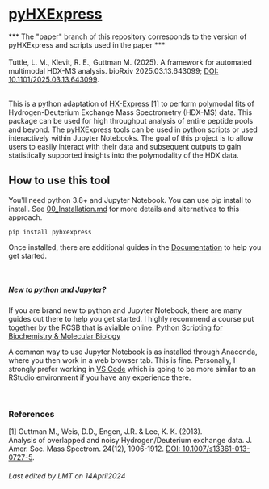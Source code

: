 # [pyHXExpress](https://github.com/tuttlelm/pyHXExpress)

*** The "paper" branch of this repository corresponds to the version of pyHXExpress and scripts used in the paper ***
<br><br>
Tuttle, L. M., Klevit, R. E., Guttman M. (2025).
A framework for automated multimodal HDX-MS analysis. 
bioRxiv 2025.03.13.643099; [DOI: 10.1101/2025.03.13.643099](https://www.biorxiv.org/content/10.1101/2025.03.13.643099v1).
<br><br>


This is a python adaptation of [HX-Express](https://www.hxms.com/HXExpress/) [[1]](#1) to perform polymodal fits of Hydrogen-Deuterium Exchange Mass Spectrometry (HDX-MS) data. This package can be used for high throughput analysis of entire peptide pools and beyond. The pyHXExpress tools can be used in python scripts or used interactively within Jupyter Notebooks. The goal of this project is to allow users to easily interact with their data and subsequent outputs to gain statistically supported insights into the polymodality of the HDX data. 

## How to use this tool

You'll need python 3.8+ and Jupyter Notebook. You can use pip install to install. See [00_Installation.md](Documentation/00_Installation.md) for more details and alternatives to this approach.


    pip install pyhxexpress


Once installed, there are additional guides in the [Documentation](Documentation/01_Overview.md) to help you get started.

<br>

##### New to python and Jupyter?
If you are brand new to python and Jupyter Notebook, there are many guides out there to help you get started. I highly recommend a course put together by the RCSB that is avialble online: [Python Scripting for Biochemistry & Molecular Biology](https://pdb101.rcsb.org/train/training-events/python)

A common way to use Jupyter Notebook is as installed through Anaconda, where you then work in a web browser tab. This is fine. Personally, I strongly prefer working in [VS Code](https://code.visualstudio.com/docs/datascience/jupyter-notebooks) which is going to be more similar to an RStudio environment if you have any experience there.  

<br>

### References
<a id="1">[1]</a> 
Guttman M., Weis, D.D., Engen, J.R. & Lee, K. K. (2013).  
Analysis of overlapped and noisy Hydrogen/Deuterium exchange data.  J. Amer. Soc. Mass Spectrom. 24(12), 1906-1912.
[DOI: 10.1007/s13361-013-0727-5](https://pubs.acs.org/doi/10.1007/s13361-013-0727-5).

###### Last edited by LMT on 14April2024
